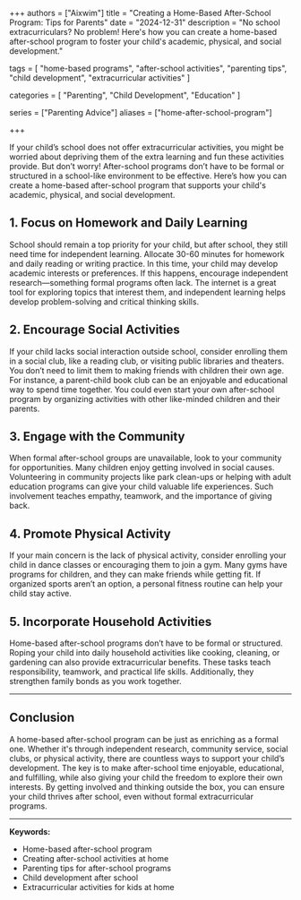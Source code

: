 +++
authors = ["Aixwim"]
title = "Creating a Home-Based After-School Program: Tips for Parents"
date = "2024-12-31"
description = "No school extracurriculars? No problem! Here's how you can create a home-based after-school program to foster your child's academic, physical, and social development."

tags = [
  "home-based programs",
  "after-school activities",
  "parenting tips",
  "child development",
  "extracurricular activities"
]

categories = [
  "Parenting",
  "Child Development",
  "Education"
]

series = ["Parenting Advice"]
aliases = ["home-after-school-program"]

+++

If your child’s school does not offer extracurricular activities, you might be worried about depriving them of the extra learning and fun these activities provide. But don’t worry! After-school programs don’t have to be formal or structured in a school-like environment to be effective. Here’s how you can create a home-based after-school program that supports your child's academic, physical, and social development.

<!--more-->

## 1. **Focus on Homework and Daily Learning**

School should remain a top priority for your child, but after school, they still need time for independent learning. Allocate 30-60 minutes for homework and daily reading or writing practice. In this time, your child may develop academic interests or preferences. If this happens, encourage independent research—something formal programs often lack. The internet is a great tool for exploring topics that interest them, and independent learning helps develop problem-solving and critical thinking skills.

## 2. **Encourage Social Activities**

If your child lacks social interaction outside school, consider enrolling them in a social club, like a reading club, or visiting public libraries and theaters. You don’t need to limit them to making friends with children their own age. For instance, a parent-child book club can be an enjoyable and educational way to spend time together. You could even start your own after-school program by organizing activities with other like-minded children and their parents.

## 3. **Engage with the Community**

When formal after-school groups are unavailable, look to your community for opportunities. Many children enjoy getting involved in social causes. Volunteering in community projects like park clean-ups or helping with adult education programs can give your child valuable life experiences. Such involvement teaches empathy, teamwork, and the importance of giving back.

## 4. **Promote Physical Activity**

If your main concern is the lack of physical activity, consider enrolling your child in dance classes or encouraging them to join a gym. Many gyms have programs for children, and they can make friends while getting fit. If organized sports aren’t an option, a personal fitness routine can help your child stay active.

## 5. **Incorporate Household Activities**

Home-based after-school programs don’t have to be formal or structured. Roping your child into daily household activities like cooking, cleaning, or gardening can also provide extracurricular benefits. These tasks teach responsibility, teamwork, and practical life skills. Additionally, they strengthen family bonds as you work together.

---

## Conclusion

A home-based after-school program can be just as enriching as a formal one. Whether it's through independent research, community service, social clubs, or physical activity, there are countless ways to support your child’s development. The key is to make after-school time enjoyable, educational, and fulfilling, while also giving your child the freedom to explore their own interests. By getting involved and thinking outside the box, you can ensure your child thrives after school, even without formal extracurricular programs.

---

**Keywords:**
- Home-based after-school program
- Creating after-school activities at home
- Parenting tips for after-school programs
- Child development after school
- Extracurricular activities for kids at home
